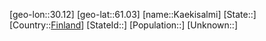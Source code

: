 ﻿---
location: [61.03,30.12]
type: City
tags:
- geo/City


SpocWebEntityId: 31733
isDeleted: false
confidential: public

---
[geo-lon::30.12]
[geo-lat::61.03]
[name::Kaekisalmi]
[State::]
[Country::[Finland](geo/Continent/Europe/Finland.md)]
[StateId::]
[Population::]
[Unknown::]

